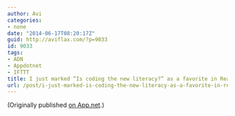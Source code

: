 ```yaml
---
author: Avi
categories:
- none
date: "2014-06-17T08:20:17Z"
guid: http://aviflax.com/?p=9033
id: 9033
tags:
- ADN
- Appdotnet
- IFTTT
title: I just marked “Is coding the new literacy?” as a favorite in Readability. http://www.readability.com/articles/dqwuczke
url: /post/i-just-marked-is-coding-the-new-literacy-as-a-favorite-in-readability-httpwww-readability-comarticlesdqwuczke/
---
```

(Originally published [on App.net](http://alpha.app.net/aviflax/post/32745289).)